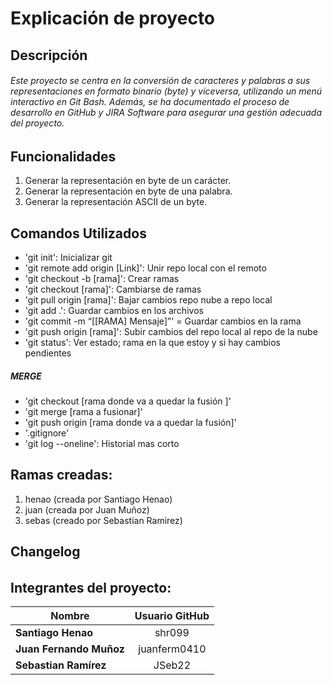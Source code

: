 # Explicación de proyecto

##

## Descripción
###### Este proyecto se centra en la conversión de caracteres y palabras a sus representaciones en formato binario (byte) y viceversa, utilizando un menú interactivo en Git Bash. Además, se ha documentado el proceso de desarrollo en GitHub y JIRA Software para asegurar una gestión adecuada del proyecto.

## Funcionalidades
1. Generar la representación en byte de un carácter.
2. Generar la representación en byte de una palabra.
3. Generar la representación ASCII de un byte.

## Comandos Utilizados
* 'git init': Inicializar git
* 'git remote add origin [Link]': Unir repo local con el remoto
* 'git checkout -b [rama]': Crear ramas
* 'git checkout [rama]': Cambiarse de ramas
* 'git pull origin [rama]': Bajar cambios repo nube a repo local
* 'git add .': Guardar cambios en los archivos
* 'git commit -m “[[RAMA] Mensaje]”' = Guardar cambios en la rama
* 'git push origin [rama]': Subir cambios del repo local al repo de la nube
* 'git status': Ver estado; rama en la que estoy y si hay cambios pendientes

##### MERGE
* 'git checkout [rama donde va a quedar la fusión ]'
* 'git merge [rama a fusionar]'
* 'git push origin [rama donde va a quedar la fusión]'
* '.gitignore'
* 'git log --oneline': Historial mas corto

## Ramas creadas:
1. henao (creada por Santiago Henao)
2. juan (creada por Juan Muñoz)
3. sebas (creado por Sebastian Ramirez)

## Changelog

######


## Integrantes del proyecto:
|    Nombre               |  Usuario GitHub |
| ----------------------- |:---------------:|
| **Santiago Henao**      | shr099          |
| **Juan Fernando Muñoz** | juanferm0410    |
| **Sebastian Ramírez**   | JSeb22          |
